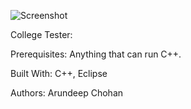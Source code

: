 ![Screenshot](https://github.com/achohan01/Summary/blob/master/CollegeTester.png)

College Tester:

Prerequisites: Anything that can run C++.

Built With: C++, Eclipse

Authors: Arundeep Chohan
